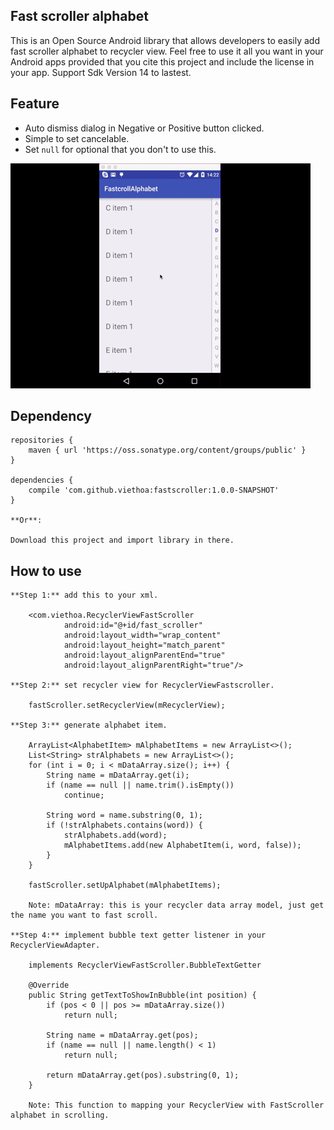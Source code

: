 Fast scroller alphabet
-----
This is an Open Source Android library that allows developers to easily add fast scroller alphabet to recycler view.
Feel free to use it all you want in your Android apps provided that you cite this project and include the license in your app.
Support Sdk Version 14 to lastest.

Feature
-----
- Auto dismiss dialog in Negative or Positive button clicked.
- Simple to set cancelable.
- Set `null` for optional that you don't to use this.

![](https://github.com/viethoa/image-repositories/blob/master/fastcsrcolleralphabet.gif "Fast scroller alphabet")

Dependency
-----
    repositories {
        maven { url 'https://oss.sonatype.org/content/groups/public' }
    }

    dependencies {
        compile 'com.github.viethoa:fastscroller:1.0.0-SNAPSHOT'
    }

    **Or**:

    Download this project and import library in there.

How to use
-----
    **Step 1:** add this to your xml.

        <com.viethoa.RecyclerViewFastScroller
                android:id="@+id/fast_scroller"
                android:layout_width="wrap_content"
                android:layout_height="match_parent"
                android:layout_alignParentEnd="true"
                android:layout_alignParentRight="true"/>

    **Step 2:** set recycler view for RecyclerViewFastscroller.

        fastScroller.setRecyclerView(mRecyclerView);

    **Step 3:** generate alphabet item.

        ArrayList<AlphabetItem> mAlphabetItems = new ArrayList<>();
        List<String> strAlphabets = new ArrayList<>();
        for (int i = 0; i < mDataArray.size(); i++) {
            String name = mDataArray.get(i);
            if (name == null || name.trim().isEmpty())
                continue;

            String word = name.substring(0, 1);
            if (!strAlphabets.contains(word)) {
                strAlphabets.add(word);
                mAlphabetItems.add(new AlphabetItem(i, word, false));
            }
        }

        fastScroller.setUpAlphabet(mAlphabetItems);

        Note: mDataArray: this is your recycler data array model, just get the name you want to fast scroll.

    **Step 4:** implement bubble text getter listener in your RecyclerViewAdapter.

        implements RecyclerViewFastScroller.BubbleTextGetter

        @Override
        public String getTextToShowInBubble(int position) {
            if (pos < 0 || pos >= mDataArray.size())
                return null;

            String name = mDataArray.get(pos);
            if (name == null || name.length() < 1)
                return null;

            return mDataArray.get(pos).substring(0, 1);
        }

        Note: This function to mapping your RecyclerView with FastScroller alphabet in scrolling.





